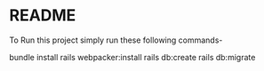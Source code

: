 # README

To Run this project simply run these following commands-

bundle install
rails webpacker:install
rails db:create
rails db:migrate

